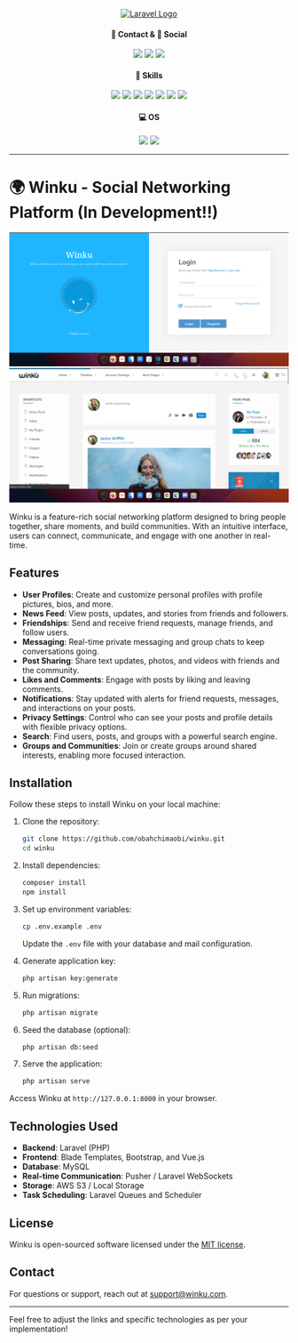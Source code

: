 <p align="center"><a href="https://laravel.com" target="_blank"><img src="https://raw.githubusercontent.com/laravel/art/master/logo-lockup/5%20SVG/2%20CMYK/1%20Full%20Color/laravel-logolockup-cmyk-red.svg" width="400" alt="Laravel Logo"></a>


</p>

<h4 align="center">📱 Contact & 👨 Social</h4>
<p align="center">
<!-- <a href="https://github.com/laravel/framework/actions"><img src="https://github.com/laravel/framework/workflows/tests/badge.svg" alt="Build Status"></a>
<a href="https://packagist.org/packages/laravel/framework"><img src="https://img.shields.io/packagist/dt/laravel/framework" alt="Total Downloads"></a>
<a href="https://packagist.org/packages/laravel/framework"><img src="https://img.shields.io/packagist/v/laravel/framework" alt="Latest Stable Version"></a>
<a href="https://packagist.org/packages/laravel/framework"><img src="https://img.shields.io/packagist/l/laravel/framework" alt="License"></a> -->
<a href="mailto:anthonyobah37@gmail.com"><img src="https://img.shields.io/badge/Gmail-D14836?style=for-the-badge&logo=gmail&logoColor=white"></a>
<a href="https://github.com/obahchimaobi"><img src="https://img.shields.io/badge/GitHub-100000?style=for-the-badge&logo=github&logoColor=white"></a>
<a href="https://linkedin.com/in/obahchimaobi"><img src="https://img.shields.io/badge/LinkedIn-0077B5?style=for-the-badge&logo=linkedin&logoColor=white"></a>
</p>

<h4 align="center">🚀 Skills</h4>
<p align="center">
<a href=""><img src="https://img.shields.io/badge/HTML5-E34F26?style=for-the-badge&logo=html5&logoColor=white"></a>
<a href=""><img src="https://img.shields.io/badge/CSS3-1572B6?style=for-the-badge&logo=css3&logoColor=white"></a>
<a href=""><img src="https://img.shields.io/badge/Sass-CC6699?style=for-the-badge&logo=sass&logoColor=white"></a>
<a href=""><img src="https://img.shields.io/badge/Bootstrap-563D7C?style=for-the-badge&logo=bootstrap&logoColor=white"></a>
<a href=""><img src="https://img.shields.io/badge/PHP-777BB4?style=for-the-badge&logo=php&logoColor=white"></a>
<a href=""><img src="https://img.shields.io/badge/Laravel-FF2D20?style=for-the-badge&logo=laravel&logoColor=white"></a>
<a href=""><img src="https://img.shields.io/badge/MySQL-00000F?style=for-the-badge&logo=mysql&logoColor=white"></a>
</p>

<h4 align="center">💻 OS</h4>
<p align="center">
<a href=""><img src="https://img.shields.io/badge/Fedora-294172?style=for-the-badge&logo=fedora&logoColor=white"></a>
<a href=""><img src="https://img.shields.io/badge/Kali_Linux-557C94?style=for-the-badge&logo=kali-linux&logoColor=white"></a>
</p>

---

# 🌍 Winku - Social Networking Platform (In Development!!)

<img src="public/images/winku1.png">
<img src="public/images/winku2.png">

Winku is a feature-rich social networking platform designed to bring people together, share moments, and build communities. With an intuitive interface, users can connect, communicate, and engage with one another in real-time.

## Features

- **User Profiles**: Create and customize personal profiles with profile pictures, bios, and more.
- **News Feed**: View posts, updates, and stories from friends and followers.
- **Friendships**: Send and receive friend requests, manage friends, and follow users.
- **Messaging**: Real-time private messaging and group chats to keep conversations going.
- **Post Sharing**: Share text updates, photos, and videos with friends and the community.
- **Likes and Comments**: Engage with posts by liking and leaving comments.
- **Notifications**: Stay updated with alerts for friend requests, messages, and interactions on your posts.
- **Privacy Settings**: Control who can see your posts and profile details with flexible privacy options.
- **Search**: Find users, posts, and groups with a powerful search engine.
- **Groups and Communities**: Join or create groups around shared interests, enabling more focused interaction.

## Installation

Follow these steps to install Winku on your local machine:

1. Clone the repository:
    ```bash
    git clone https://github.com/obahchimaobi/winku.git
    cd winku
    ```

2. Install dependencies:
    ```bash
    composer install
    npm install
    ```

3. Set up environment variables:
    ```bash
    cp .env.example .env
    ```

    Update the `.env` file with your database and mail configuration.

4. Generate application key:
    ```bash
    php artisan key:generate
    ```

5. Run migrations:
    ```bash
    php artisan migrate
    ```

6. Seed the database (optional):
    ```bash
    php artisan db:seed
    ```

7. Serve the application:
    ```bash
    php artisan serve
    ```

Access Winku at `http://127.0.0.1:8000` in your browser.

## Technologies Used

- **Backend**: Laravel (PHP)
- **Frontend**: Blade Templates, Bootstrap, and Vue.js
- **Database**: MySQL
- **Real-time Communication**: Pusher / Laravel WebSockets
- **Storage**: AWS S3 / Local Storage
- **Task Scheduling**: Laravel Queues and Scheduler

## License

Winku is open-sourced software licensed under the [MIT license](LICENSE).

## Contact

For questions or support, reach out at support@winku.com.

---

Feel free to adjust the links and specific technologies as per your implementation!
